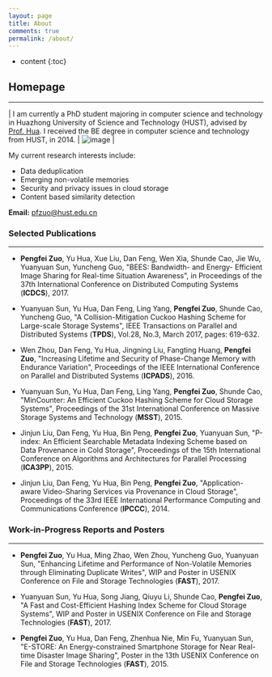 ```yaml
---
layout: page
title: About
comments: true
permalink: /about/
---
```


* content
{:toc}

## Homepage
---

| I am currently a PhD student majoring in computer science and technology in Huazhong University of Science and Technology (HUST), advised by [Prof. Hua](http://stlab.wnlo.hust.edu.cn/csyhua/). I received the BE degree in computer science and technology from HUST, in 2014. | ![image](https://pfzuo.github.io/images/zuo.jpg) |

My current research interests include: 
	
* Data deduplication
* Emerging non-volatile memories
* Security and privacy issues in cloud storage
* Content based similarity detection

**Email:** pfzuo@hust.edu.cn


### Selected Publications
---

* **Pengfei Zuo**, Yu Hua, Xue Liu, Dan Feng, Wen Xia, Shunde Cao, Jie Wu, Yuanyuan Sun, Yuncheng Guo, "BEES: Bandwidth- and Energy- Efficient Image Sharing for Real-time Situation Awareness", in Proceedings of the 37th International Conference on Distributed Computing Systems (**ICDCS**), 2017.

* Yuanyuan Sun, Yu Hua, Dan Feng, Ling Yang, **Pengfei Zuo**, Shunde Cao, Yuncheng Guo, "A Collision-Mitigation Cuckoo Hashing Scheme for Large-scale Storage Systems", IEEE Transactions on Parallel and Distributed Systems (**TPDS**), Vol.28, No.3, March 2017, pages: 619-632.

* Wen Zhou, Dan Feng, Yu Hua, Jingning Liu, Fangting Huang, **Pengfei Zuo**, "Increasing Lifetime and Security of Phase-Change Memory with Endurance Variation", Proceedings of the IEEE International Conference on Parallel and Distributed Systems (**ICPADS**), 2016.

* Yuanyuan Sun, Yu Hua, Dan Feng, Ling Yang, **Pengfei Zuo**, Shunde Cao, "MinCounter: An Efficient Cuckoo Hashing Scheme for Cloud Storage Systems", Proceedings of the 31st International Conference on Massive Storage Systems and Technology (**MSST**), 2015.

* Jinjun Liu, Dan Feng, Yu Hua, Bin Peng, **Pengfei Zuo**, Yuanyuan Sun, "P-index: An Efficient Searchable Metadata Indexing Scheme based on Data Provenance in Cold Storage", Proceedings of the 15th International Conference on Algorithms and Architectures for Parallel Processing (**ICA3PP**), 2015.

* Jinjun Liu, Dan Feng, Yu Hua, Bin Peng, **Pengfei Zuo**, "Application-aware Video-Sharing Services via Provenance in Cloud Storage", Proceedings of the 33rd IEEE International Performance Computing and Communications Conference (**IPCCC**), 2014.


### Work-in-Progress Reports and Posters
---

* **Pengfei Zuo**, Yu Hua, Ming Zhao, Wen Zhou, Yuncheng Guo, Yuanyuan Sun, "Enhancing Lifetime and Performance of Non-Volatile Memories through Eliminating Duplicate Writes", WIP and Poster in USENIX Conference on File and Storage Technologies (**FAST**), 2017.

* Yuanyuan Sun, Yu Hua, Song Jiang, Qiuyu Li, Shunde Cao, **Pengfei Zuo**, "A Fast and Cost-Efficient Hashing Index Scheme for Cloud Storage Systems",  WIP and Poster in USENIX Conference on File and Storage Technologies (**FAST**), 2017.

* **Pengfei Zuo**, Yu Hua, Dan Feng, Zhenhua Nie, Min Fu, Yuanyuan Sun, "E-STORE: An Energy-constrained Smartphone Storage for Near Real-time Disaster Image Sharing", Poster in the 13th USENIX Conference on File and Storage Technologies (**FAST**), 2015.




